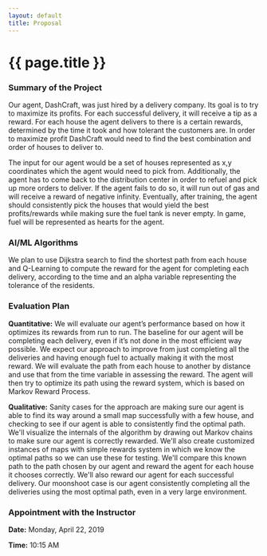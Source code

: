 ```yaml
---
layout: default
title: Proposal
---
```


# {{ page.title }}

### Summary of the Project

Our agent, DashCraft, was just hired by a delivery company. Its goal is to try to maximize its profits. For each successful delivery, it will receive a tip as a reward. For each house the agent delivers to there is a certain rewards, determined by the time it took and how tolerant the customers are. In order to maximize profit DashCraft would need to find the best combination and order of houses to deliver to.

The input for our agent would be a set of houses represented as x,y coordinates which the agent would need to pick from. Additionally, the agent has to come back to the distribution center in order to refuel and pick up more orders to deliver. If the agent fails to do so, it will run out of gas and will receive a reward of negative infinity. Eventually, after training, the agent should consistently pick the houses that would yield the best profits/rewards while making sure the fuel tank is never empty. In game, fuel will be represented as hearts for the agent.


### AI/ML Algorithms

We plan to use Dijkstra search to find the shortest path from each house and Q-Learning to compute the reward for the agent for completing each delivery, according to the time and an alpha variable representing the tolerance of the residents.


### Evaluation Plan

**Quantitative:**
We will evaluate our agent’s performance based on how it optimizes its rewards from run to run. The baseline for our agent will be completing each delivery, even if it’s not done in the most efficient way possible. We expect our approach to improve from just completing all the deliveries and having enough fuel to actually making it with the most reward. We will evaluate the path from each house to another by distance and use that from the time variable in assessing the reward. The agent will then try to optimize its path using the reward system, which is based on Markov Reward Process.

**Qualitative:**
Sanity cases for the approach are making sure our agent is able to find its way around a small map successfully with a few house, and checking to see if our agent is able to consistently find the optimal path. We'll visualize the internals of the algorithm by drawing out Markov chains to make sure our agent is correctly rewarded. We'll also create customized instances of maps with simple rewards system in which we know the optimal paths so we can use these for testing. We'll compare this known path to the path chosen by our agent and reward the agent for each house it chooses correctly. We'll also reward our agent for each successful delivery. Our moonshoot case is our agent consistently completing all the deliveries using the most optimal path, even in a very large environment.


### Appointment with the Instructor

**Date:** Monday, April 22, 2019

**Time:** 10:15 AM
